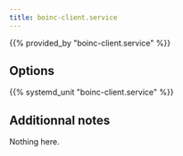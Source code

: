 ```yaml
---
title: boinc-client.service
---
```


{{% provided_by "boinc-client.service" %}}

## Options

{{% systemd_unit "boinc-client.service" %}}

## Additionnal notes

Nothing here.